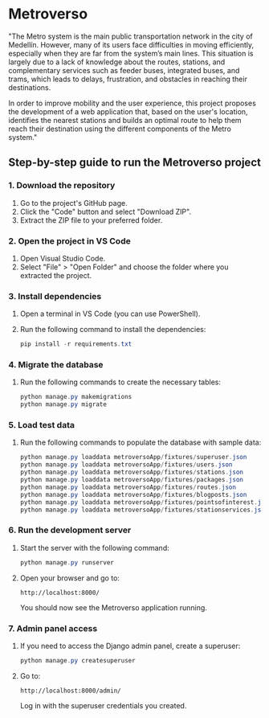 # Metroverso

"The Metro system is the main public transportation network in the city of Medellín. However, many of its users face difficulties in moving efficiently, especially when they are far from the system’s main lines. This situation is largely due to a lack of knowledge about the routes, stations, and complementary services such as feeder buses, integrated buses, and trams, which leads to delays, frustration, and obstacles in reaching their destinations.

In order to improve mobility and the user experience, this project proposes the development of a web application that, based on the user's location, identifies the nearest stations and builds an optimal route to help them reach their destination using the different components of the Metro system."


## Step-by-step guide to run the Metroverso project

### 1. Download the repository

1. Go to the project's GitHub page.
2. Click the "Code" button and select "Download ZIP".
3. Extract the ZIP file to your preferred folder.

### 2. Open the project in VS Code

1. Open Visual Studio Code.
2. Select "File" > "Open Folder" and choose the folder where you extracted the project.

### 3. Install dependencies

1. Open a terminal in VS Code (you can use PowerShell).
2. Run the following command to install the dependencies:

   ```powershell
   pip install -r requirements.txt
   ```

### 4. Migrate the database

1. Run the following commands to create the necessary tables:

   ```powershell
   python manage.py makemigrations
   python manage.py migrate
   ```

### 5. Load test data

1. Run the following commands to populate the database with sample data:

   ```powershell
   python manage.py loaddata metroversoApp/fixtures/superuser.json
   python manage.py loaddata metroversoApp/fixtures/users.json
   python manage.py loaddata metroversoApp/fixtures/stations.json
   python manage.py loaddata metroversoApp/fixtures/packages.json
   python manage.py loaddata metroversoApp/fixtures/routes.json
   python manage.py loaddata metroversoApp/fixtures/blogposts.json
   python manage.py loaddata metroversoApp/fixtures/pointsofinterest.json
   python manage.py loaddata metroversoApp/fixtures/stationservices.json
   ```

### 6. Run the development server

1. Start the server with the following command:

   ```powershell
   python manage.py runserver
   ```

2. Open your browser and go to:

   ```
   http://localhost:8000/
   ```

   You should now see the Metroverso application running.

### 7. Admin panel access

1. If you need to access the Django admin panel, create a superuser:

   ```powershell
   python manage.py createsuperuser
   ```

2. Go to:

   ```
   http://localhost:8000/admin/
   ```

   Log in with the superuser credentials you created.



